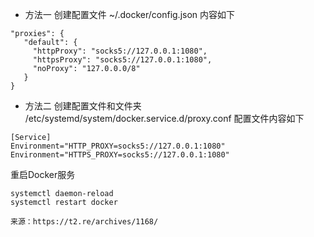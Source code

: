 - 方法一
创建配置文件
~/.docker/config.json
内容如下
```
"proxies": {
   "default": {
     "httpProxy": "socks5://127.0.0.1:1080",
     "httpsProxy": "socks5://127.0.0.1:1080",
     "noProxy": "127.0.0.0/8"
   }
}
```
- 方法二
创建配置文件和文件夹
/etc/systemd/system/docker.service.d/proxy.conf
配置文件内容如下
```
[Service]
Environment="HTTP_PROXY=socks5://127.0.0.1:1080"
Environment="HTTPS_PROXY=socks5://127.0.0.1:1080"
```
重启Docker服务
```
systemctl daemon-reload
systemctl restart docker
```
`来源：https://t2.re/archives/1168/`
